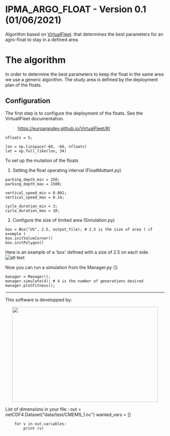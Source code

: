 # IPMA_ARGO_FLOAT - Version 0.1 (01/06/2021)
Algorithm based on [VirtualFleet](https://github.com/euroargodev/VirtualFleet/). that determines the best parameters for an agro-float to stay in a defined area. 

# The algorithm
In order to determine the best parameters to keep the float in the same area we use a generic algorithm.
The study area is defined by the deployment plan of the floats.

## Configuration 

The first step is to configure the deployment of the floats. See the VirtuallFleet documentation.
 > https://euroargodev.github.io/VirtualFleet/#/
 
```
nfloats = 5;

lon = np.linspace(-68, -66, nfloats)
lat = np.full_like(lon, 34)
```

To set up the mutation of the floats 

1. Setting the float operating interval (FloatMuttant.py)
```
parking_depth_min = 250;
parking_depth_max = 1500;
    
vertical_speed_min = 0.001;
vertical_speed_max = 0.14;
    
cycle_duration_min = 3;
cycle_duration_max = 10;
```

2. Configure the size of limited area (Simulation.py)
```
box = Box("US", 2.5, output_file); # 2.5 is the size of area ( cf exemple )
box.initValueCorner()
box.initPolygon()
```

Here is an example of a 'box' defined with a size of 2.5 on each side. 
![alt text](http://image.noelshack.com/fichiers/2021/22/2/1622546145-screenshot-1.png)

Now you can run a simulation from the Manager.py :smirk:
```
manager = Manager();
manager.simulate(4); # 4 is the number of generations desired 
manager.plotFitness();
```

***

This software is developped by:

<p align="center">
  <img width="460" height="300" src="https://www.ipma.pt/opencms/bin/images.news/2017/logo_ipma.jpg">
</p>

List of dimensions in your file :
        out = netCDF4.Dataset("data/test/CMEMS_1.nc")
        wanted_vars = []

        for v in out.variables:
            print (v)

